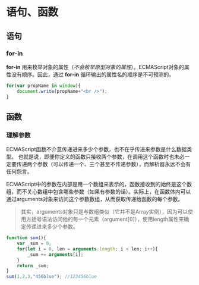 # 语句、函数

## 语句

### for-in

**for-in** 用来枚举对象的属性（*不会枚举原型对象的属性*）。ECMAScript对象的属性没有顺序。因此，通过 **for-in** 循环输出的属性名的顺序是不可预测的。

``` javascript
for(var propName in window){
    document.write(propName+"<br />");
}
```

## 函数

### 理解参数

ECMAScript函数不介意传递进来多少个参数，也不在乎传进来参数是什么数据类型。 也就是说，即便你定义的函数只接收两个参数，在调用这个函数时也未必一定要传递两个参数（可以传递一个、三个甚至不传递参数），而解析器永远不会有任何怨言。

ECMAScript中的参数在内部是用一个数组来表示的，函数接收到的始终是这个数组，而不关心数组中包含哪些参数（如果有参数的话）。实际上，在函数体内可以通过arguments对象来访问这个参数数组，从而获取传递给函数的每个参数。

> 其实，arguments对象只是与数组类似（它并不是Array实例），因为可以使用方括号语法访问他的每一个元素（argument[0]），使用length属性来确定传递进来多少个参数。

``` javascript
function sum(){
    var _sum = 0;
    for(let i = 0, len = arguments.length; i < len; i++){
        _sum += arguments[i];
    }
    return _sum;
}
sum(1,2,3,"456blue"); //123456blue
```

